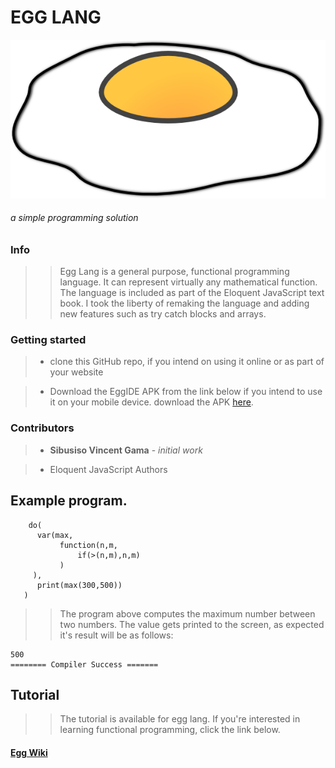 # EGG LANG
![alt](eggicon.png)
###### a simple programming solution

### Info
>> Egg Lang is a general purpose, functional programming language. It can represent virtually any mathematical function. The language is included as part of the Eloquent JavaScript text book. I took the liberty of remaking the language and adding new features such as try catch blocks and arrays.

### Getting started
> - clone this GitHub repo, if you intend on using it online or as part of your website

> - Download the EggIDE APK from the link below if you intend to use it on your mobile device. download the APK [here](http://example.com "Title").

### Contributors 
> * **Sibusiso Vincent Gama** - *initial work*

> * Eloquent JavaScript Authors


## Example program.
```JavaScipt
    do(
      var(max, 
           function(n,m,
               if(>(n,m),n,m)
           )
     ),
      print(max(300,500))
   )

```
>> The program above computes the maximum number between two numbers. The value gets printed to the screen, as expected it's result will be as follows: 
```
500
======== Compiler Success =======
```

## Tutorial 
>> The tutorial is available for egg lang. If you're interested in learning functional programming, click the link below.

#### [Egg Wiki]( https://github.com/Vincemcking12/Egg-Lang/wiki )


